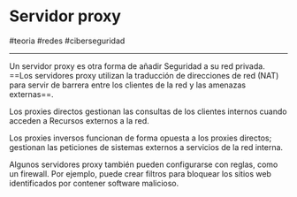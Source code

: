 # Servidor proxy
#teoria #redes #ciberseguridad 

---
Un servidor proxy es otra forma de añadir Seguridad a su red privada. ==Los servidores proxy utilizan la traducción de direcciones de red (NAT) para servir de barrera entre los clientes de la red y las amenazas externas==. 

Los proxies directos gestionan las consultas de los clientes internos cuando acceden a Recursos externos a la red. 

Los proxies inversos funcionan de forma opuesta a los proxies directos; gestionan las peticiones de sistemas externos a servicios de la red interna. 

Algunos servidores proxy también pueden configurarse con reglas, como un firewall. Por ejemplo, puede crear filtros para bloquear los sitios web identificados por contener software malicioso.